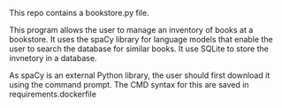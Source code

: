 This repo contains a bookstore.py file.

This program allows the user to manage an inventory of books at a bookstore. 
It uses the spaCy library for language models that enable the user to search the database for similar books.
It use SQLite to store the invnetory in a database. 

As spaCy is an external Python library, the user should first download it using the command prompt.
The CMD syntax for this are saved in requirements.dockerfile
